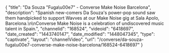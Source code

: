 {
    "title": "Da Souza \"Fuga\u00e7\" - Converse Make Noise Barcelona",
    "description": "Spanish new-comers Da Souza's power-pop sound saw them handpicked to support Wavves at our Make Noise gig at Sala Apolo, Barcelona.\n\nConverse Make Noise is a celebration of undiscovered music talent in Spain.",
    "channelid": "168524",
    "videoid": "6418697",
    "date_created": "1443740147",
    "date_modified": "1448047345",
    "type": "captivate",
    "layout": "channelVideo",
    "url": "\/converse\/da-souza-fuga\u00e7-converse-make-noise-barcelona\/168524-6418697"
}
